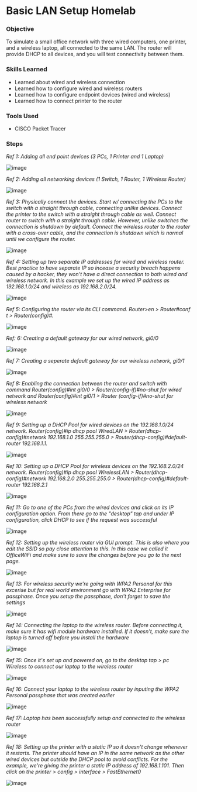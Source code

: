 # Basic LAN Setup Homelab

### Objective
  
To simulate a small office network with three wired computers, one printer, and a wireless laptop, all connected to the same LAN. The router will provide DHCP to all devices, and you will test connectivity between them.

### Skills Learned

- Learned about wired and wireless connection
- Learned how to configure wired and wireless routers
- Learned how to configure endpoint devices (wired and wireless)
- Learned how to connect printer to the router

### Tools Used

- CISCO Packet Tracer

### Steps

*Ref 1: Adding all end point devices (3 PCs, 1 Printer and 1 Laptop)*

![image](https://github.com/user-attachments/assets/5d0ccaa9-cc30-45bb-8fff-831e8cec1d7a)

*Ref 2: Adding all networking devices (1 Switch, 1 Router, 1 Wireless Router)*

![image](https://github.com/user-attachments/assets/37b61043-6dbc-4f10-925f-fb2320a7c689)

*Ref 3: Physically connect the devices. Start w/ connecting the PCs to the switch with a straight through cable, connecting unlike devices. Connect the printer to the switch with a straight through cable as well. Connect router to switch with a straight through cable. However, unlike switches the connection is shutdown by default. Connect the wireless router to the router with a cross-over cable, and the connection is shutdown which is normal until we configure the router.*

![image](https://github.com/user-attachments/assets/8fbe81ee-1f4c-4b43-8260-e054e2071c06)

*Ref 4: Setting up two separate IP addresses for wired and wireless router. Best practice to have separate IP so incease a security breach happens caused by a hacker, they won't have a direct connection to both wired and wireless network. In this example we set up the wired IP address as 192.168.1.0/24 and wireless as 192.168.2.0/24.*

![image](https://github.com/user-attachments/assets/5921eba6-2e46-41cc-a3a2-391597190f11)

*Ref 5: Configuring the router via its CLI command. Router>en > Router#conf t > Router(config)#.*

![image](https://github.com/user-attachments/assets/44660250-91e1-4e69-9ac0-0d135a6c85fc)

*Ref: 6: Creating a default gateway for our wired network, gi0/0*

![image](https://github.com/user-attachments/assets/82e58a02-ecad-4fe3-8bf6-bd9fe8f08b79)

*Ref 7: Creating a seperate default gateway for our wireless network, gi0/1*

![image](https://github.com/user-attachments/assets/a8f0db7b-6e0d-4ef4-962c-649990519ab5)

*Ref 8: Enabling the connection between the router and switch with command Router(config)#int gi0/0 > Router(config-if)#no-shut for wired network and Router(config)#int gi0/1 > Router (config-if)#no-shut for wireless network*

![image](https://github.com/user-attachments/assets/b3ebb7f3-1ee8-489e-a461-fb554a696d01)

*Ref 9: Setting up a DHCP Pool for wired devices on the 192.168.1.0/24 network. Router(config)#ip dhcp pool WiredLAN > Router(dhcp-config)#network 192.168.1.0 255.255.255.0 > Router(dhcp-config)#default-router 192.168.1.1.*

![image](https://github.com/user-attachments/assets/ff3ee64d-c3a0-49a1-a682-0abca99c2bd7)

*Ref 10: Setting up a DHCP Pool for wireless devices on the 192.168.2.0/24 network. Router(config)#ip dhcp pool WirelessLAN > Router(dhcp-config)#network 192.168.2.0 255.255.255.0 > Router(dhcp-config)#default-router 192.168.2.1* 

![image](https://github.com/user-attachments/assets/d5fc4058-5381-423a-87a8-4b35ce453e26)

*Ref 11: Go to one of the PCs from the wired devices and click on its IP configuration option. From there go to the "desktop" tap and under IP configuration, click DHCP to see if the request was successful*

![image](https://github.com/user-attachments/assets/02340f67-1e9f-4a70-9944-5299e1f87ece)

*Ref 12: Setting up the wireless router via GUI prompt. This is also where you edit the SSID so pay close attention to this. In this case we called it OfficeWiFi and make sure to save the changes before you go to the next page.*

![image](https://github.com/user-attachments/assets/2b7af2ea-4534-4758-8d83-7003d67d48b9)

*Ref 13: For wireless security we're going with WPA2 Personal for this excerise but for real world environment go with WPA2 Enterprise for passphase. Once you setup the passphase, don't forget to save the settings*

![image](https://github.com/user-attachments/assets/9abaebe0-2391-404b-ad48-bdc057513120)

*Ref 14: Connecting the laptop to the wireless router. Before connecting it, make sure it has wifi module hardware installed. If it doesn't, make sure the laptop is turned off before you install the hardware*

![image](https://github.com/user-attachments/assets/eeab0973-13ef-41fd-9af9-c8d4936da66c)

*Ref 15: Once it's set up and powered on, go to the desktop tap > pc Wireless to connect our laptop to the wireless router*

![image](https://github.com/user-attachments/assets/e773aa37-bffb-43cb-b319-1f7620e008bf)

*Ref 16: Connect your laptop to the wireless router by inputing the WPA2 Personal passphase that was created earlier*

![image](https://github.com/user-attachments/assets/41429cc4-a6e6-418a-82a9-7883f4c7a83c)

*Ref 17: Laptop has been successfully setup and connected to the wireless router*

![image](https://github.com/user-attachments/assets/4bf6b166-8c78-4aab-a571-c025f1271d6d)

*Ref 18: Setting up the printer with a static IP so it doesn't change whenever it restarts. The printer should have an IP in the same network as the other wired devices but outside the DHCP pool to avoid conflicts. For the example, we're giving the printer a static IP address of 192.168.1.101. Then click on the printer > config > interface > FastEthernet0*

![image](https://github.com/user-attachments/assets/0da659e9-018c-4fce-a1bc-a97e7648980b)





